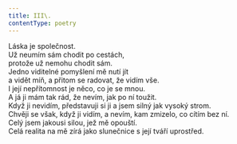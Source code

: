 ```yaml
---
title: III\.
contentType: poetry
---
```


<section>

Láska je společnost.  
Už neumím sám chodit po cestách,  
protože už nemohu chodit sám.  
Jedno viditelné pomyšlení mě nutí jít  
a vidět míň, a přitom se radovat, že vidím vše.  
I její nepřítomnost je něco, co je se mnou.  
A já ji mám tak rád, že nevím, jak po ní toužit.  
Když ji nevidím, představuji si ji a jsem silný jak vysoký strom.  
Chvěji se však, když ji vidím, a nevím, kam zmizelo, co cítím bez ní.  
Celý jsem jakousi silou, jež mě opouští.  
Celá realita na mě zírá jako slunečnice s její tváří uprostřed.

</section>
